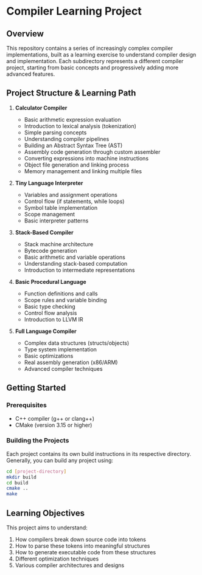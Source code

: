 # Compiler Learning Project

## Overview

This repository contains a series of increasingly complex compiler implementations, built as a learning exercise to understand compiler design and implementation. Each subdirectory represents a different compiler project, starting from basic concepts and progressively adding more advanced features.

## Project Structure & Learning Path

1. **Calculator Compiler**
   - Basic arithmetic expression evaluation
   - Introduction to lexical analysis (tokenization)
   - Simple parsing concepts
   - Understanding compiler pipelines
   - Building an Abstract Syntax Tree (AST)
   - Assembly code generation through custom assembler
   - Converting expressions into machine instructions
   - Object file generation and linking process
   - Memory management and linking multiple files

2. **Tiny Language Interpreter**
   - Variables and assignment operations
   - Control flow (if statements, while loops)
   - Symbol table implementation
   - Scope management
   - Basic interpreter patterns

3. **Stack-Based Compiler**
   - Stack machine architecture
   - Bytecode generation
   - Basic arithmetic and variable operations
   - Understanding stack-based computation
   - Introduction to intermediate representations

4. **Basic Procedural Language**
   - Function definitions and calls
   - Scope rules and variable binding
   - Basic type checking
   - Control flow analysis
   - Introduction to LLVM IR

5. **Full Language Compiler**
   - Complex data structures (structs/objects)
   - Type system implementation
   - Basic optimizations
   - Real assembly generation (x86/ARM)
   - Advanced compiler techniques

## Getting Started

### Prerequisites

- C++ compiler (g++ or clang++)
- CMake (version 3.15 or higher)

### Building the Projects

Each project contains its own build instructions in its respective directory. Generally, you can build any project using:

```bash
cd [project-directory]
mkdir build
cd build
cmake ..
make
```

## Learning Objectives

This project aims to understand:

1. How compilers break down source code into tokens
2. How to parse these tokens into meaningful structures
3. How to generate executable code from these structures
4. Different optimization techniques
5. Various compiler architectures and designs

